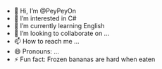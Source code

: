 - 👋 Hi, I’m @PeyPeyOn
- 👀 I’m interested in C#
- 🌱 I’m currently learning English
- 💞️ I’m looking to collaborate on ...
- 📫 How to reach me ...
- 😄 Pronouns: ...
- ⚡ Fun fact: Frozen bananas are hard when eaten

<!---
PeyPeyOn/PeyPeyOn is a ✨ special ✨ repository because its `README.md` (this file) appears on your GitHub profile.
You can click the Preview link to take a look at your changes.
--->
